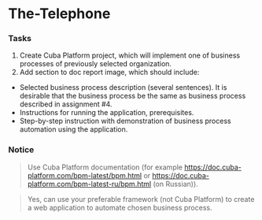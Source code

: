 # The-Telephone

### Tasks
1.	Create Cuba Platform project, which will implement one of business processes of previously selected organization.
2.	Add section to doc report image, which should include:
- Selected business process description (several sentences). It is desirable that the business process be the same as business process described in assignment #4.
- Instructions for running the application, prerequisites.
- Step-by-step instruction with demonstration of business process automation using the application.

### Notice
> Use Cuba Platform documentation (for example https://doc.cuba-platform.com/bpm-latest/bpm.html or https://doc.cuba-platform.com/bpm-latest-ru/bpm.html (on Russian)).

> Yes, can use your preferable framework (not Cuba Platform) to create a web application to automate chosen business process.
